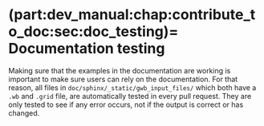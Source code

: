 (part:dev_manual:chap:contribute_to_doc:sec:doc_testing)=
Documentation testing
=====================

Making sure that the examples in the documentation are working is important to make sure users can rely on the documentation. For that reason, all files in `doc/sphinx/_static/gwb_input_files/` which both have a `.wb` and `.grid` file, are automatically tested in every pull request. They are only tested to see if any error occurs, not if the output is correct or has changed.